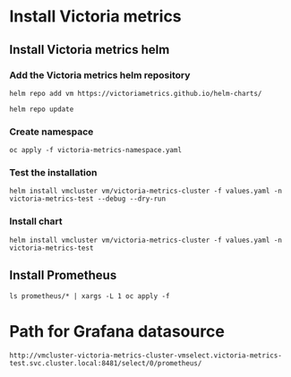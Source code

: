 # Install Victoria metrics

## Install Victoria metrics helm

### Add the Victoria metrics helm repository

    helm repo add vm https://victoriametrics.github.io/helm-charts/

    helm repo update
### Create namespace

    oc apply -f victoria-metrics-namespace.yaml
### Test the installation

    helm install vmcluster vm/victoria-metrics-cluster -f values.yaml -n victoria-metrics-test --debug --dry-run
### Install chart

    helm install vmcluster vm/victoria-metrics-cluster -f values.yaml -n victoria-metrics-test
## Install Prometheus

    ls prometheus/* | xargs -L 1 oc apply -f
# Path for Grafana datasource
    http://vmcluster-victoria-metrics-cluster-vmselect.victoria-metrics-test.svc.cluster.local:8481/select/0/prometheus/
